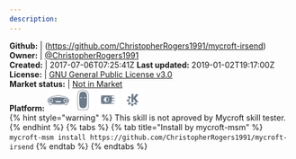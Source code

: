 ```yaml
---
description: 
---
```



**Github:** | (https://github.com/ChristopherRogers1991/mycroft-irsend)  
**Owner:** | [@ChristopherRogers1991](https://github.com/ChristopherRogers1991)  
**Created:** | 2017-07-06T07:25:41Z  **Last updated:** 2019-01-02T19:17:00Z  
**License:** | [GNU General Public License v3.0](https://api.github.com/licenses/gpl-3.0)  
**Market status:** | [Not in Market](https://market.mycroft.ai/skill/)  
**Platform:**   ![](.gitbook/assets/mark-1-icon.png)  ![](.gitbook/assets/mark-2-icon.png)  ![](.gitbook/assets/picroft-icon.png)  ![](.gitbook/assets/kde.png)   
{% hint style="warning" %}
This skill is not aproved by Mycroft skill tester.
{% endhint %}
  {% tabs %}
{% tab title="Install by mycroft-msm" %}
``` mycroft-msm install https://github.com/ChristopherRogers1991/mycroft-irsend```
{% endtab %}
  {% endtabs %}
  
